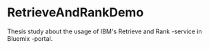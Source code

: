 # RetrieveAndRankDemo
Thesis study about the usage of IBM's Retrieve and Rank -service in Bluemix -portal.
